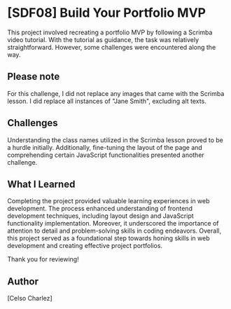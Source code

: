 # [SDF08] Build Your Portfolio MVP

This project involved recreating a portfolio MVP by following a Scrimba video tutorial. With the tutorial as guidance, the task was relatively straightforward. However, some challenges were encountered along the way.

## Please note

For this challenge, I did not replace any images that came with the Scrimba lesson. I did replace all instances of "Jane Smith", excluding alt texts.

## Challenges

Understanding the class names utilized in the Scrimba lesson proved to be a hurdle initially. Additionally, fine-tuning the layout of the page and comprehending certain JavaScript functionalities presented another challenge.

## What I Learned

Completing the project provided valuable learning experiences in web development. The process enhanced understanding of frontend development techniques, including layout design and JavaScript functionality implementation. Moreover, it underscored the importance of attention to detail and problem-solving skills in coding endeavors. Overall, this project served as a foundational step towards honing skills in web development and creating effective project portfolios.

Thank you for reviewing!

## Author
[Celso Charlez]